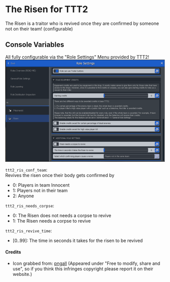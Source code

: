 # The Risen for TTT2

The Risen is a traitor who is revived once they are confirmed by someone not on their team! (configurable)

## Console Variables

All fully configurable via the "Role Settings" Menu provided by TTT2!  
![picture of role settings menu](assets/rolesettings.png)

`ttt2_ris_conf_team`:  
Revives the risen once their body gets confirmed by

- 0: Players in team Innocent
- 1: Players not in their team
- 2: Anyone

`ttt2_ris_needs_corpse`:
- 0: The Risen does not needs a corpse to revive
- 1: The Risen needs a corpse to revive

`ttt2_ris_revive_time`:
- [0..99]: The time in seconds it takes for the risen to be revived

#### Credits

- Icon grabbed from: [pngall](https://www.pngall.com/phoenix-png/download/11390/)
  (Appeared under "Free to modify, share and use", so if you think this infringes copyright please report it on their website.)
